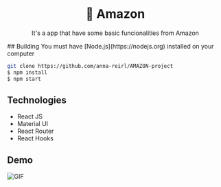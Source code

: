 <h1 align='center'>🛒 Amazon</h1>


<p align='center'>It's a app that have some basic funcionalities from Amazon</p>
## Building
You must have [Node.js](https://nodejs.org) installed on your computer

```bash
git clone https://github.com/anna-reirl/AMAZON-project
$ npm install 
$ npm start
```

## Technologies
* React JS
* Material UI
* React Router
* React Hooks

## Demo 
![GIF](2020-08-27_21-38-19.gif)
